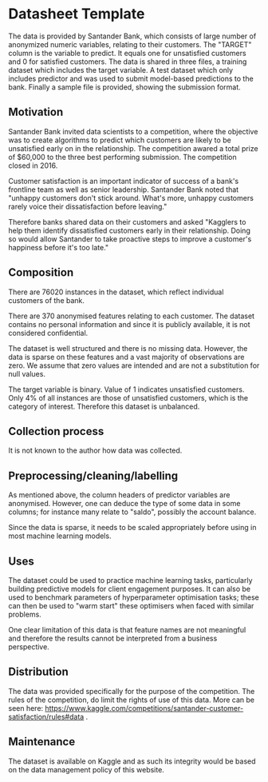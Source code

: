# Datasheet Template

The data is provided by Santander Bank, which consists of large number of anonymized numeric variables, relating to their customers. The "TARGET" column is the variable to predict. It equals one for unsatisfied customers and 0 for satisfied customers. The data is shared in three files, a training dataset which includes the target variable. A test dataset which only includes predictor and was used to submit model-based predictions to the bank. Finally a sample file is provided, showing the submission format. 

 

## Motivation

Santander Bank invited data scientists to a competition, where the objective was to create algorithms to predict which customers are likely to be unsatisfied early on in the relationship. The competition awared a total prize of $60,000 to the three best performing submission. The competition closed in 2016.

Customer satisfaction is an important indicator of success of a bank's frontline team as well as senior leadership. Santander Bank noted that "unhappy customers don't stick around. What's more, unhappy customers rarely voice their dissatisfaction before leaving." 

Therefore banks shared data on their customers and asked "Kagglers to help them identify dissatisfied customers early in their relationship. Doing so would allow Santander to take proactive steps to improve a customer's happiness before it's too late."


 
## Composition

There are 76020 instances in the dataset, which reflect individual customers of the bank. 

There are 370 anonymised features relating to each customer. The dataset contains no personal information and since it is publicly available, it is not considered confidential. 

The dataset is well structured and there is no missing data. However, the data is sparse on these features and a vast majority of observations are zero. We assume that zero values are intended and are not a substitution for null values.

The target variable is binary. Value of 1 indicates unsatisfied customers. Only 4% of all instances are those of unsatisfied customers, which is the category of interest. Therefore this dataset is unbalanced. 


## Collection process

It is not known to the author how data was collected.


## Preprocessing/cleaning/labelling

As mentioned above, the column headers of predictor variables are anonymised. However, one can deduce the type of some data in some columns; for instance many relate to "saldo", possibly the account balance. 

Since the data is sparse, it needs to be scaled appropriately before using in most machine learning models.  


## Uses

The dataset could be used to practice machine learning tasks, particularly building predictive models for client engagement purposes. It can also be used to benchmark parameters of hyperparameter optimisation tasks; these can then be used to "warm start" these optimisers when faced with similar problems. 

One clear limitation of this data is that feature names are not meaningful and therefore the results cannot be interpreted from a business perspective. 


## Distribution

The data was provided specifically for the purpose of the competition. The rules of the competition, do limit the rights of use of this data. More can be seen here: https://www.kaggle.com/competitions/santander-customer-satisfaction/rules#data . 
 

## Maintenance

The dataset is available on Kaggle and as such its integrity would be based on the data management policy of this website.

